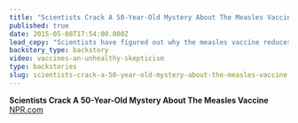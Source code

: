 ```yaml
---
title: "Scientists Crack A 50-Year-Old Mystery About The Measles Vaccine"
published: true
date: 2015-05-08T17:54:00.000Z
lead_copy: "Scientists have figured out why the measles vaccine reduces deaths from all infectious diseases. How will this affect the vaccine controversy? "
backstory_type: backstory
video: vaccines-an-unhealthy-skepticism
type: backstories
slug: scientists-crack-a-50-year-old-mystery-about-the-measles-vaccine
---
```


**Scientists Crack A 50-Year-Old Mystery About The Measles Vaccine**
[NPR.com](http://www.npr.org/blogs/goatsandsoda/2015/05/07/404963436/scientists-crack-a-50-year-old-mystery-about-the-measles-vaccine)

